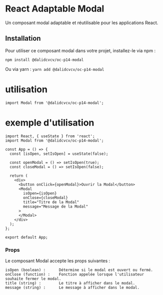 # React Adaptable Modal

Un composant modal adaptable et réutilisable pour les applications React.

## Installation

Pour utiliser ce composant modal dans votre projet, installez-le via npm :

`npm install @dalidcvcv/oc-p14-modal`

Ou via yarn :
`yarn add @dalidcvcv/oc-p14-modal`


# utilisation

`import Modal from '@dalidcvcv/oc-p14-modal';`

# exemple d'utilisation
```
import React, { useState } from 'react';
import Modal from '@dalidcvcv/oc-p14-modal';

const App = () => {
  const [isOpen, setIsOpen] = useState(false);

  const openModal = () => setIsOpen(true);
  const closeModal = () => setIsOpen(false);

  return (
    <div>
      <button onClick={openModal}>Ouvrir la Modal</button>
      <Modal
        isOpen={isOpen}
        onClose={closeModal}
        title="Titre de la Modal"
        message="Message de la Modal"
      >
      </Modal>
    </div>
  );
};

export default App;
```

### Props
Le composant Modal accepte les props suivantes :

    isOpen (boolean) :      Détermine si le modal est ouvert ou fermé.
    onClose (function) :    Fonction appelée lorsque l'utilisateur souhaite fermer le modal.
    title (string) :        Le titre à afficher dans le modal.
    message (string) :      Le message à afficher dans le modal.
    